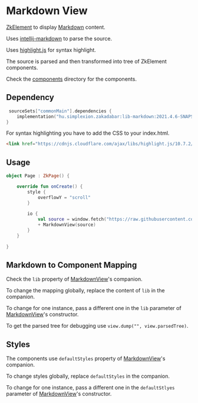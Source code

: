 # Markdown View

[ZkElement](../../core/src/jsMain/kotlin/zakadabar/stack/frontend/builtin/ZkElement.kt) to
display [Markdown](https://daringfireball.net/projects/markdown/) content.

Uses [intellij-markdown](https://github.com/JetBrains/markdown) to parse the source.

Uses [highlight.js](https://highlightjs.org/usage/) for syntax highlight.

The source is parsed and then transformed into tree of ZkElement components.

Check the [components](src/jsMain/kotlin/zakadabar/lib/frontend/markdown/components) directory for the components.

## Dependency

```kotlin
 sourceSets["commonMain"].dependencies {
    implementation("hu.simplexion.zakadabar:lib-markdown:2021.4.6-SNAPSHOT")
}
```

For syntax highlighting you have to add the CSS to your index.html.

```html
<link href="https://cdnjs.cloudflare.com/ajax/libs/highlight.js/10.7.2/styles/default.min.css" rel="stylesheet">
```

## Usage

```kotlin
object Page : ZkPage() {

    override fun onCreate() {
        style {
            overflowY = "scroll"
        }
        
        io {
            val source = window.fetch("https://raw.githubusercontent.com/spxbhuhb/zakadabar-stack/master/README.md").await().text().await()
            + MarkdownView(source)
        }
    }
    
}
```

## Markdown to Component Mapping

Check the `lib` property of [MarkdownView](src/jsMain/kotlin/zakadabar/lib/frontend/markdown/MarkdownView.kt)'s
companion.

To change the mapping globally, replace the content of `lib` in the companion.

To change for one instance, pass a different one in the `lib` parameter
of [MarkdownView](src/jsMain/kotlin/zakadabar/lib/frontend/markdown/MarkdownView.kt)'s constructor.

To get the parsed tree for debugging use `view.dump("", view.parsedTree)`.

## Styles

The components use `defaultStyles` property
of [MarkdownView](src/jsMain/kotlin/zakadabar/lib/frontend/markdown/MarkdownView.kt)'s companion.

To change styles globally, replace `defaultStyles` in the companion.

To change for one instance, pass a different one in the `defaultStlyes` parameter
of [MarkdownView](src/jsMain/kotlin/zakadabar/lib/frontend/markdown/MarkdownView.kt)'s constructor.
